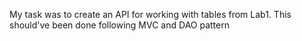 My task was to create an API for working with tables from Lab1. This should've been done following MVC and DAO pattern
